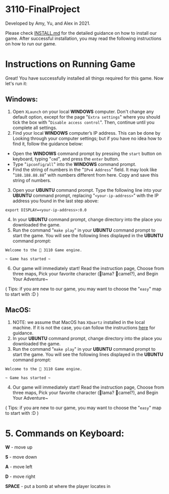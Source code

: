 # **3110-FinalProject**

Developed by Amy, Yu, and Alex in 2021.

Please check [INSTALL.md](https://github.com/AmyCui2333/3110-FinalProject/blob/main/INSTALL.md) for the detailed guidance on how to install our game. After successful installation, you may read the following instructions on how to run our game.

# Instructions on Running Game

Great! You have successfully installed all things required for this game. Now let's run it:

## **Windows**:
1. Open `XLaunch` on your local **WINDOWS** computer. Don't change any default option, except for the page "`Extra settings`" where you should tick the box with "`Disable access control`". Then, continue until you complete all settings.
2. Find your local **WINDOWS** computer’s IP address. This can be done by Looking through your computer settings; but if you have no idea how to find it, follow the guidance below:
- Open the **WINDOWS** command prompt by pressing the `start` button on keyboard, typing "`cmd`", and press the `enter` button.
- Type "`ipconfig/all`" into the **WINDOWS** command prompt.
- Find the string of numbers in the "`IPv4 Address`" field. It may look like "`188.188.88.88`" with numbers different from here. Copy and save this string of numbers.
3. Open your **UBUNTU** command prompt. Type the following line into your **UBUNTU** command prompt, replacing "`<your-ip-address>`" with the IP address you found in the last step above:
```
export DISPLAY=<your-ip-address>:0.0
```
4. In your **UBUNTU** command prompt, change directory into the place you downloaded the game.
5. Run the command "`make play`" in your **UBUNTU** command prompt to start the game. You will see the following lines displayed in the **UBUNTU** command prompt:
```
Welcome to the 🐫 3110 Game engine.

~ Game has started ~

```
6. Our game will immediately start! Read the instruction page, Choose from three maps, Pick your favorite character (🦙lama? 🐫camel?), and Begin Your Adventure~

( Tips: if you are new to our game, you may want to choose the "`easy`" map to start with :D )

## **MacOS**:
1. NOTE: we assume that MacOS has `XQuartz` installed in the local machine. If it is not the case, you can follow the instructions [here](https://www.xquartz.org/) for guidance.
2. In your **UBUNTU** command prompt, change directory into the place you downloaded the game.
3. Run the command "`make play`" in your **UBUNTU** command prompt to start the game. You will see the following lines displayed in the **UBUNTU** command prompt:
```
Welcome to the 🐫 3110 Game engine.

~ Game has started ~

```
4. Our game will immediately start! Read the instruction page, Choose from three maps, Pick your favorite character (🦙lama? 🐫camel?), and Begin Your Adventure~

( Tips: if you are new to our game, you may want to choose the "`easy`" map to start with :D )



# 5. Commands on Keyboard:
**W** - move up

**S** - move down

**A** - move left

**D** - move right

**SPACE** - put a bomb at where the player locates in
